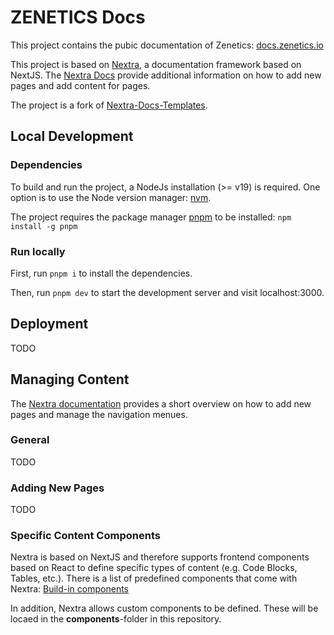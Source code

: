 # ZENETICS Docs

This project contains the pubic documentation of Zenetics: [docs.zenetics.io](https://docs.zenetics.io)

This project is based on [Nextra](https://nextra.site), a documentation framework based on NextJS. The [Nextra Docs](https://nextra.site/docs) provide additional information on how to add new pages and add content for pages. 

The project is a fork of [Nextra-Docs-Templates](https://github.com/shuding/nextra-docs-template).



## Local Development

### Dependencies

To build and run the project, a NodeJs installation (>= v19) is required. One option is to use the Node version manager: [nvm](https://github.com/nvm-sh/nvm).

The project requires the package manager [pnpm](https://pnpm.io/) to be installed: `npm install -g pnpm`

### Run locally

First, run `pnpm i` to install the dependencies. 

Then, run `pnpm dev` to start the development server and visit localhost:3000.

## Deployment

TODO

## Managing Content

The [Nextra documentation](https://nextra.site/docs/docs-theme/page-configuration) provides a short overview on how to add new pages and manage the navigation menues.

### General

TODO

### Adding New Pages

TODO

### Specific Content Components

Nextra is based on NextJS and therefore supports frontend components based on React to define specific types of content (e.g. Code Blocks, Tables, etc.). There is a list of predefined components that come with Nextra: [Build-in components](https://nextra.site/docs/guide/built-ins)

In addition, Nextra allows custom components to be defined. These will be locaed in the **components**-folder in this repository.
